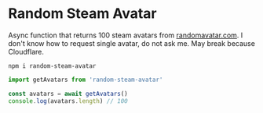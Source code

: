 # Random Steam Avatar

Async function that returns 100 steam avatars from [randomavatar.com](https://randomavatar.com/more.php). I don't know how to request single avatar, do not ask me. May break because Cloudflare.

```
npm i random-steam-avatar
```

```javascript
import getAvatars from 'random-steam-avatar'

const avatars = await getAvatars()
console.log(avatars.length) // 100
```
